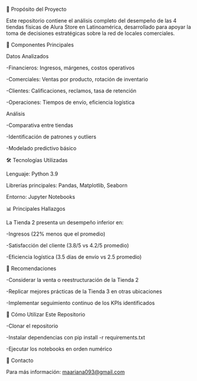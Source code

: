 📌 Propósito del Proyecto

Este repositorio contiene el análisis completo del desempeño de las 4 tiendas físicas de Alura Store en Latinoamérica, desarrollado para apoyar la toma de decisiones estratégicas sobre la red de locales comerciales.

🧩 Componentes Principales

Datos Analizados

-Financieros: Ingresos, márgenes, costos operativos

-Comerciales: Ventas por producto, rotación de inventario

-Clientes: Calificaciones, reclamos, tasa de retención

-Operaciones: Tiempos de envío, eficiencia logística

Análisis

-Comparativa entre tiendas

-Identificación de patrones y outliers

-Modelado predictivo básico

🛠 Tecnologías Utilizadas

Lenguaje: Python 3.9

Librerías principales: Pandas, Matplotlib, Seaborn

Entorno: Jupyter Notebooks

📊 Principales Hallazgos

La Tienda 2 presenta un desempeño inferior en:

-Ingresos (22% menos que el promedio)

-Satisfacción del cliente (3.8/5 vs 4.2/5 promedio)

-Eficiencia logística (3.5 días de envío vs 2.5 promedio)

📄 Recomendaciones

-Considerar la venta o reestructuración de la Tienda 2

-Replicar mejores prácticas de la Tienda 3 en otras ubicaciones

-Implementar seguimiento continuo de los KPIs identificados

📝 Cómo Utilizar Este Repositorio

-Clonar el repositorio

-Instalar dependencias con pip install -r requirements.txt

-Ejecutar los notebooks en orden numérico

📧 Contacto

Para más información: maariana093@gmail.com

